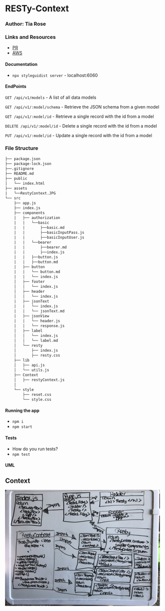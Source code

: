 # RESTy-Context

### Author: Tia Rose

### Links and Resources
* [PR](https://github.com/tia-rose-401-advanced-javascript/Resty-context/pull/1)
* [AWS](http://resty-redux.s3-website-us-west-2.amazonaws.com)


#### Documentation
* `npx styleguidist server` - localhost:6060

#### EndPoints
`GET /api/v1/models` - A list of all data models

`GET /api/v1/:model/schema` - Retrieve the JSON schema from a given model

`GET /api/v1/:model/id` - Retrieve a single record with the id from a model

`DELETE /api/v1/:model/id` - Delete a single record with the id from a model

`PUT /api/v1/:model/id` - Update a single record with the id from a model


### File Structure

```
├── package.json
├── package-lock.json
├──.gitignore
├── README.md
├── public
│   └── index.html
├── assets
|   └──RestyContext.JPG
└── src
    ├── app.js
    ├── index.js
    ├── components
    |   ├── authorization
    |   |   └──basic
    |   |       ├──basic.md
    |   |       ├──basicInputPass.js
    |   |       ├──basicInputUser.js
    |   |   └──bearer
    |   |       ├──bearer.md
    |   |       ├──index.js
    |   |   ├──button.js
    |   |   ├──button.md
    |   ├── button
    |   |   └── button.md
    |   |   └── index.js
    │   ├── footer
    │   │   └── index.js
    │   ├── header
    │   │   └── index.js
    |   ├── jsonText
    |   |   └── index.js
    |   |   └── jsonText.md
    |   ├── jsonView
    |   |   └── header.js
    |   |   └── response.js
    │   ├── label
    │   │   └── index.js
    │   │   └── label.md
    │   └── resty
    │       ├── index.js
    │       ├── resty.css
    ├── lib
    │   ├── api.js
    │   └── utils.js
    ├── Context
    │   ├── restyContext.js
    │
    └── style
        ├── reset.css
        └── style.css
```


#### Running the app
* `npm i`
* `npm start`
  
#### Tests
* How do you run tests?
* `npm test`

#### UML
## Context
![Context](./assets/RestyContext.JPG)

